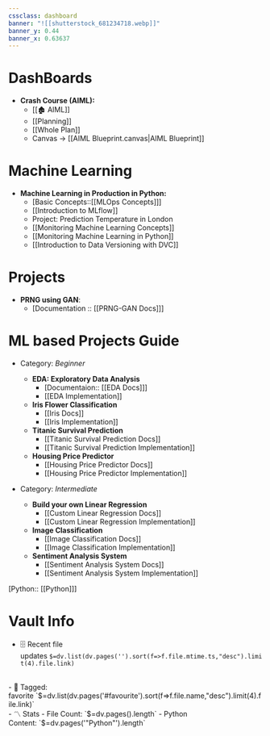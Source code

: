 ```yaml
---
cssclass: dashboard
banner: "![[shutterstock_681234718.webp]]"
banner_y: 0.44
banner_x: 0.63637
---
```


# DashBoards


- **Crash Course (AIML):**
	- [[🏚️ AIML]]
	- [[Planning]]
	- [[Whole Plan]]
	- Canvas -> [[AIML Blueprint.canvas|AIML Blueprint]]


# Machine Learning

- **Machine Learning in Production in Python:**
	- [Basic Concepts::[[MLOps Concepts]]]
	- [[Introduction to MLflow]]
	- Project: Prediction Temperature in London
	- [[Monitoring Machine Learning Concepts]]
	- [[Monitoring Machine Learning in Python]]
	- [[Introduction to Data Versioning with DVC]]

# Projects
- **PRNG using GAN**:
	- [Documentation :: [[PRNG-GAN Docs]]]

# ML based Projects Guide

- Category: *Beginner*
	- **EDA: Exploratory Data Analysis**
		- [Documentaion:: [[EDA Docs]]]
		- [[EDA Implementation]]
	- **Iris Flower Classification**
		- [[Iris Docs]]
		- [[Iris Implementation]]
	- **Titanic Survival Prediction**
		- [[Titanic Survival Prediction Docs]]
		- [[Titanic Survival Prediction Implementation]]
	- **Housing Price Predictor**
		- [[Housing Price Predictor Docs]]
		- [[Housing Price Predictor Implementation]]

- Category: *Intermediate*
	- **Build your own Linear Regression**
		- [[Custom Linear Regression Docs]]
		- [[Custom Linear Regression Implementation]]
	- **Image Classification**
		- [[Image Classification Docs]]
		- [[Image Classification Implementation]]
	- **Sentiment Analysis System**
		- [[Sentiment Analysis System Docs]]
		- [[Sentiment Analysis System Implementation]]

[Python:: [[Python]]]

# Vault Info

- 🗄️ Recent file updates `$=dv.list(dv.pages('').sort(f=>f.file.mtime.ts,"desc").limit(4).file.link)`
<br>
- 🔖 Tagged: favorite `$=dv.list(dv.pages('#favourite').sort(f=>f.file.name,"desc").limit(4).file.link)`
<br>
- 〽️ Stats
    - File Count: `$=dv.pages().length`
    - Python Content: `$=dv.pages('"Python"').length`